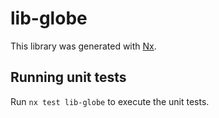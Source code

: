 # lib-globe

This library was generated with [Nx](https://nx.dev).

## Running unit tests

Run `nx test lib-globe` to execute the unit tests.
